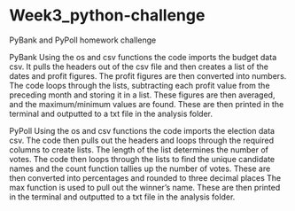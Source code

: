 # Week3_python-challenge
PyBank and PyPoll homework challenge

PyBank 
Using the os and csv functions the code imports the budget data csv. It pulls the headers out of the csv file and then creates a list of the dates and profit figures. 
The profit figures are then converted into numbers. The code loops through the lists, subtracting each profit value from the preceding month and storing it in a list. 
These figures are then averaged, and the maximum/minimum values are found. These are then printed in the terminal and outputted to a txt file in the analysis folder. 

PyPoll
Using the os and csv functions the code imports the election data csv. The code then pulls out the headers and loops through the required columns to create lists. 
The length of the list determines the number of votes. The code then loops through the lists to find the unique candidate names and the count function tallies up the number of votes. These are then converted into percentages and rounded to three decimal places 
The max function is used to pull out the winner’s name. These are then printed in the terminal and outputted to a txt file in the analysis folder. 
